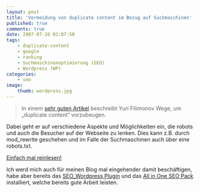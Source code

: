 ```yaml
---
layout: post
title: 'Vermeidung von duplicate content im Bezug auf Suchmaschinen'
published: true
comments: true
date: 2007-07-26 01:07:50
tags:
    - duplicate-content
    - google
    - ranking
    - Suchmaschinenoptimierung (SEO)
    - Wordpress (WP)
categories:
    - seo
image:
    thumb: wordpress.jpg
---
```

> In einem [sehr guten Artikel][1] beschreibt Yuri Filimonov Wege, um &#8222;duplicate content&#8220; vorzubeugen.



Dabei geht er auf verschiedene Aspekte und Möglichkeiten ein, die robots und auch die Besucher auf der Webseite zu lenken. Dies kann z.B. durch mod_rewrite geschehen und im Falle der Suchmaschinen auch über eine robots.txt.

[Einfach mal reinlesen!][1]

Ich werd mich auch für meinen Blog mal eingehender damit beschäftigen, habe aber bereits das [SEO_Wordpress Plugin][2] und das [All in One SEO Pack][3] installiert, welche bereits gute Arbeit leisten.

 [1]: http://www.webpronews.com/blogtalk/2007/03/14/fixing-duplicate-content-issues "Artikel über duplicate content lesen"
 [2]: http://www.utheguru.com/seo_wordpress-wordpress-seo-plugin/ "SEO_Wordpress Plugin Informationen und Download lesen"
 [3]: http://wordpress.org/extend/plugins/all-in-one-seo-pack/ "Pluginseite auf WordPress.org besuchen"